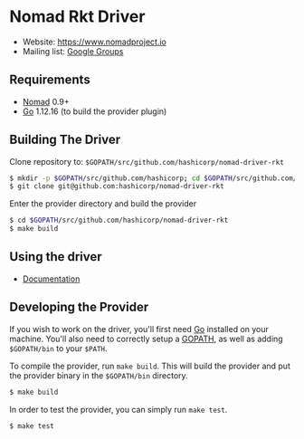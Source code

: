 Nomad Rkt Driver
==================

- Website: https://www.nomadproject.io
- Mailing list: [Google Groups](http://groups.google.com/group/nomad-tool)

Requirements
------------

- [Nomad](https://www.nomadproject.io/downloads.html) 0.9+
- [Go](https://golang.org/doc/install) 1.12.16 (to build the provider plugin)

Building The Driver
---------------------

Clone repository to: `$GOPATH/src/github.com/hashicorp/nomad-driver-rkt`

```sh
$ mkdir -p $GOPATH/src/github.com/hashicorp; cd $GOPATH/src/github.com/hashicorp
$ git clone git@github.com:hashicorp/nomad-driver-rkt
```

Enter the provider directory and build the provider

```sh
$ cd $GOPATH/src/github.com/hashicorp/nomad-driver-rkt
$ make build
```

Using the driver
----------------------

- [Documentation](https://nomadproject.io/docs/drivers/rkt/)

Developing the Provider
---------------------------

If you wish to work on the driver, you'll first need [Go](http://www.golang.org) installed on your machine. You'll also need to correctly setup a [GOPATH](http://golang.org/doc/code.html#GOPATH), as well as adding `$GOPATH/bin` to your `$PATH`.

To compile the provider, run `make build`. This will build the provider and put the provider binary in the `$GOPATH/bin` directory.

```sh
$ make build
```

In order to test the provider, you can simply run `make test`.

```sh
$ make test
```
